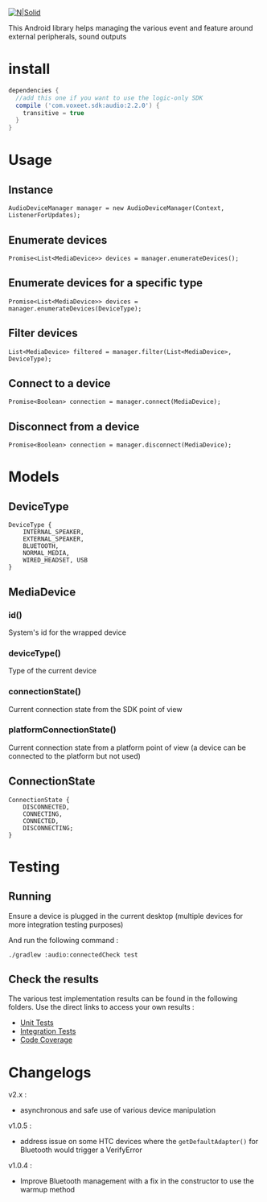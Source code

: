 [![N|Solid](http://p9qjk1ag09i2wv1d248nvwk14mt.wpengine.netdna-cdn.com/wp-content/uploads/2015/12/Voxeet-logo-tagline.svg)](https://app.voxeet.com)

This Android library helps managing the various event and feature around external peripherals, sound outputs

# install

```gradle
dependencies {
  //add this one if you want to use the logic-only SDK
  compile ('com.voxeet.sdk:audio:2.2.0') {
    transitive = true
  }
}
```

# Usage

## Instance

```
AudioDeviceManager manager = new AudioDeviceManager(Context, ListenerForUpdates);
```

## Enumerate devices

```
Promise<List<MediaDevice>> devices = manager.enumerateDevices();
```

## Enumerate devices for a specific type

```
Promise<List<MediaDevice>> devices = manager.enumerateDevices(DeviceType);
```

## Filter devices

```
List<MediaDevice> filtered = manager.filter(List<MediaDevice>, DeviceType);
```

## Connect to a device

```
Promise<Boolean> connection = manager.connect(MediaDevice);
```

## Disconnect from a device

```
Promise<Boolean> connection = manager.disconnect(MediaDevice);
```

# Models

## DeviceType

```
DeviceType {
    INTERNAL_SPEAKER,
    EXTERNAL_SPEAKER,
    BLUETOOTH,
    NORMAL_MEDIA,
    WIRED_HEADSET, USB
}
```

## MediaDevice

### id()

System's id for the wrapped device

### deviceType()

Type of the current device

### connectionState()

Current connection state from the SDK point of view

### platformConnectionState()

Current connection state from a platform point of view (a device can be connected to the platform but not used)

## ConnectionState

```
ConnectionState {
    DISCONNECTED,
    CONNECTING,
    CONNECTED,
    DISCONNECTING;
}
```

# Testing

## Running

Ensure a device is plugged in the current desktop (multiple devices for more integration testing purposes)

And run the following command :

```
./gradlew :audio:connectedCheck test
```

## Check the results

The various test implementation results can be found in the following folders. Use the direct links to access your own results :

- [Unit Tests](./audio/build/reports/tests/testDebugUnitTest/index.html)
- [Integration Tests](./audio/build/reports/androidTests/connected/index.html)
- [Code Coverage](./audio/build/reports/coverage/debug/index.html)

# Changelogs

v2.x :
  - asynchronous and safe use of various device manipulation

v1.0.5 :
  - address issue on some HTC devices where the `getDefaultAdapter()` for Bluetooth would trigger a VerifyError

v1.0.4 :
  - Improve Bluetooth management with a fix in the constructor to use the warmup method